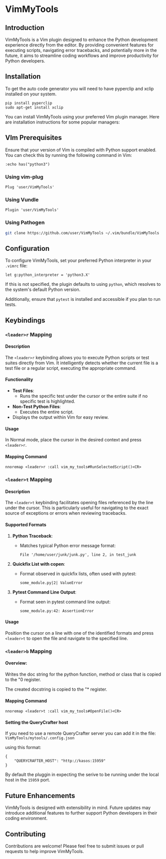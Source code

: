 # VimMyTools

## Introduction
VimMyTools is a Vim plugin designed to enhance the Python development
experience directly from the editor. By providing convenient features for
executing scripts, navigating error tracebacks, and potentially more in the
future, it aims to streamline coding workflows and improve productivity for
Python developers.

## Installation

To get the auto code generator you will need to have pyperclip and xclip
installed on your system.

```
pip install pyperclip
sudo apt-get install xclip
```

You can install VimMyTools using your preferred Vim plugin manager. Here are
installation instructions for some popular managers:

## VIm Prerequisites
Ensure that your version of Vim is compiled with Python support enabled. You
can check this by running the following command in Vim:

```vim
:echo has("python3")
```

### Using **vim-plug**
```vim
Plug 'user/VimMyTools'
```

### Using **Vundle**
```vim
Plugin 'user/VimMyTools'
```

### Using **Pathogen**
```sh
git clone https://github.com/user/VimMyTools ~/.vim/bundle/VimMyTools
```

## Configuration
To configure VimMyTools, set your preferred Python interpreter in your `.vimrc`
file:

```vim
let g:python_interpreter = 'python3.X'
```

If this is not specified, the plugin defaults to using `python`, which resolves
to the system's default Python version.

Additionally, ensure that `pytest` is installed and accessible if you plan to
run tests.

## Keybindings

### `<leader>r` Mapping

#### Description
The `<leader>r` keybinding allows you to execute Python scripts or test suites
directly from Vim. It intelligently detects whether the current file is a test
file or a regular script, executing the appropriate command.

#### Functionality
- **Test Files**:
  - Runs the specific test under the cursor or the entire suite if no specific test is highlighted.
- **Non-Test Python Files**:
  - Executes the entire script.
- Displays the output within Vim for easy review.

#### Usage
In Normal mode, place the cursor in the desired context and press `<leader>r`.

#### Mapping Command
```vim
nnoremap <leader>r :call vim_my_tools#RunSelectedScript()<CR>
```

### `<leader>t` Mapping

#### Description
The `<leader>t` keybinding facilitates opening files referenced by the line
under the cursor. This is particularly useful for navigating to the exact
source of exceptions or errors when reviewing tracebacks.

#### Supported Formats
1. **Python Traceback**:
   - Matches typical Python error message format:
     ```
     File '/home/user/junk/junk.py', line 2, in test_junk
     ```

2. **Quickfix List with copen**:
   - Format observed in quickfix lists, often used with pytest:
     ```
     some_module.py|2| ValueError
     ```

3. **Pytest Command Line Output**:
   - Format seen in pytest command line output:
     ```
     some_module.py:42: AssertionError
     ```

#### Usage
Position the cursor on a line with one of the identified formats and press
`<leader>t` to open the file and navigate to the specified line.


### `<leader>b` Mapping

####  Overview:
Writes the doc string for the python function, method or class
that is copied to the "0 register.

The created docstring is copied to the "* register.


#### Mapping Command
```vim
nnoremap <leader>t :call vim_my_tools#OpenFile()<CR>
```

#### Setting the QueryCrafter host

If you need to use a remote QueryCrafter server you can add it in the file:
`VimMyTools/mytools/.config.json`

using this format:
```
{
    "QUERYCRAFTER_HOST": "http://kasos:15959"
}
```

By default the pluggin in expecting the serive to be running under the local
host in the `15959` port.

## Future Enhancements
VimMyTools is designed with extensibility in mind. Future updates may introduce
additional features to further support Python developers in their coding
environment.

## Contributing
Contributions are welcome! Please feel free to submit issues or pull requests
to help improve VimMyTools.
